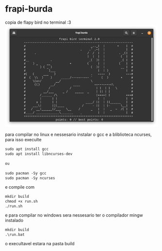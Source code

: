 # frapi-burda
copia de flapy bird no terminal :3
<img src="ScreenShot.png"></img>

<div>
  
  para compilar no linux e nessesario instalar o gcc e a bliblioteca ncurses, para isso execulte
  ```
  sudo apt install gcc
  sudo apt install libncurses-dev
  
  ou
  
  sudo pacman -Sy gcc
  sudo pacman -Sy ncurses
  ```
  e compile com
  ```
  mkdir build 
  chmod +x run.sh
  ./run.sh 
  ```
  
  
  e para compilar no windows sera nessesario ter o compilador mingw instalado
  ```
  mkdir build 
  .\run.bat 
  ```
  
  o execultavel estara na pasta build
  
</div>
